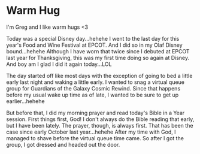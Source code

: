# Warm Hug

I'm Greg and I like warm hugs <3

Today was a special Disney day...hehehe I went to the last day for this year's Food and Wine Festival at EPCOT. And I did so in my Olaf Disney bound...hehehe Although I have worn that twice since I debuted at EPCOT last year for Thanksgiving, this was my first time doing so again at Disney. And boy am I glad I did it again today...LOL

The day started off like most days with the exception of going to bed a little early last night and waking a little early. I wanted to snag a virtual queue group for Guardians of the Galaxy Cosmic Rewind. Since that happens before my usual wake up time as of late, I wanted to be sure to get up earlier...hehehe

But before that, I did my morning prayer and read today's Bible in a Year session. First things first, God! I don't always do the Bible reading that early, but I have been lately. The prayer, though, is always first. That has been the case since early October last year...hehehe After my time with God, I managed to shave before the virtual queue time came. So after I got the group, I got dressed and headed out the door.

